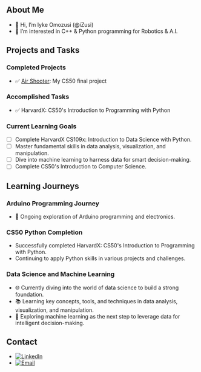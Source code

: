 ## About Me

- 👋 Hi, I’m Iyke Omozusi (@iZusi)
- 👀 I’m interested in C++ & Python programming for Robotics & A.I.

## Projects and Tasks

### Completed Projects
- ✅ [Air Shooter](https://github.com/iZusi/air_shooter): My CS50 final project

### Accomplished Tasks
- ✅ HarvardX: CS50's Introduction to Programming with Python

### Current Learning Goals
- [ ] Complete HarvardX CS109x: Introduction to Data Science with Python.
- [ ] Master fundamental skills in data analysis, visualization, and manipulation.
- [ ] Dive into machine learning to harness data for smart decision-making.
- [ ] Complete CS50's Introduction to Computer Science.

## Learning Journeys

### Arduino Programming Journey
- 🚀 Ongoing exploration of Arduino programming and electronics.

### CS50 Python Completion
- Successfully completed HarvardX: CS50's Introduction to Programming with Python.
- Continuing to apply Python skills in various projects and challenges.

### Data Science and Machine Learning
- 🌐 Currently diving into the world of data science to build a strong foundation.
- 📚 Learning key concepts, tools, and techniques in data analysis, visualization, and manipulation.
- 🤖 Exploring machine learning as the next step to leverage data for intelligent decision-making.

## Contact
- [![LinkedIn](https://img.shields.io/badge/Connect-LinkedIn-blue)](https://www.linkedin.com/in/iomozusi)
- [![Email](https://img.shields.io/badge/Email-Contact-brightgreen)](mailto:iyke.zusi@gmail.com)

<!---
iZusi/iZusi is a ✨ special ✨ repository because its `README.md` (this file) appears on your GitHub profile.
You can click the Preview link to take a look at your changes.
--->
